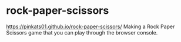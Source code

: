 # rock-paper-scissors
https://pinkats01.github.io/rock-paper-scissors/
Making a Rock Paper Scissors game that you can play through the browser console.
